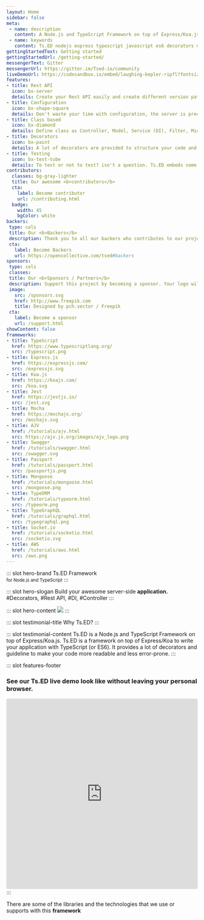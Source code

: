 ```yaml
---
layout: Home
sidebar: false
meta:
 - name: description
   content: A Node.js and TypeScript Framework on top of Express/Koa.js. Ts.ED is a framework on top of Express/Koa to write your application with TypeScript (or ES6). It provides a lot of decorators and guideline to make your code more readable and less error-prone.
 - name: keywords
   content: Ts.ED nodejs express typescript javascript es6 decorators mvc model ioc service model middleware socket.io swagger typeorm mongoose ajv
gettingStartedText: Getting started
gettingStartedUrl: /getting-started/
messengerText: Gitter
messengerUrl: https://gitter.im/Tsed-io/community
liveDemoUrl: https://codesandbox.io/embed/laughing-kepler-ripfl?fontsize=14&hidenavigation=1&theme=dark
features:
- title: Rest API
  icon: bx-server
  details: Create your Rest API easily and create different version paths of your API.
- title: Configuration
  icon: bx-shape-square
  details: Don't waste your time with configuration, the server is preconfigured to start quickly!
- title: Class based
  icon: bx-diamond
  details: Define class as Controller, Model, Service (DI), Filter, Middleware, Converter etc...
- title: Decorators
  icon: bx-paint
  details: A lot of decorators are provided to structure your code and define route and method.
- title: Testing
  icon: bx-test-tube
  details: To test or not to test? isn't a question. Ts.ED embeds some features to test your code! <a class="underline hover:text-blue-active transition-all" href="/docs/testing.html">See more</a>.
contributors:
  classes: bg-gray-lighter
  title: Our awesome <b>contributors</b>
  cta:
    label: Become contributor
    url: /contributing.html
  badge:
    width: 45
    bgColor: white
backers:
 type: cols
 title: Our <b>Backers</b>
 description: Thank you to all our backers who contributes to our project! 🙏
 cta:
   label: Become Backers
   url: https://opencollective.com/tsed#backers
sponsors:
 type: cols
 classes:
 title: Our <b>Sponsors / Partners</b>
 description: Support this project by becoming a sponsor. Your logo will show up here with a link to your website.
 image:
   src: /sponsors.svg
   href: http://www.freepik.com
   title: Designed by pch.vector / Freepik
 cta:
   label: Become a sponsor
   url: /support.html
showContent: false
frameworks:
- title: TypeScript
  href: https://www.typescriptlang.org/
  src: /typescript.png 
- title: Express.js
  href: https://expressjs.com/
  src: /expressjs.svg
- title: Koa.js
  href: https://koajs.com/
  src: /koa.svg
- title: Jest
  href: https://jestjs.io/
  src: /jest.svg
- title: Mocha
  href: https://mochajs.org/
  src: /mochajs.svg
- title: AJV
  href: /tutorials/ajv.html
  src: https://ajv.js.org/images/ajv_logo.png
- title: Swagger
  href: /tutorials/swagger.html
  src: /swagger.svg 
- title: Passport
  href: /tutorials/passport.html 
  src: /passportjs.png
- title: Mongoose
  href: /tutorials/mongoose.html
  src: /mongoose.png   
- title: TypeORM
  href: /tutorials/typeorm.html
  src: /typeorm.png
- title: TypeGraphQL
  href: /tutorials/graphql.html
  src: /typegraphql.png
- title: Socket.io
  href: /tutorials/socketio.html
  src: /socketio.svg
- title: AWS
  href: /tutorials/aws.html
  src: /aws.png
---
```


::: slot hero-brand
<span class="block sm:inline mb-10 sm:mb-0 sm:text-bold text-7xl sm:text-5xl font-medium"><span class="text-blue">Ts</span>.ED</span> Framework<br/>
<small>for <a class="text-darker-gray">Node.js</a> and <a class="text-darker-gray">TypeScript</a></small>
:::        

::: slot hero-slogan
Build your awesome server-side **application.** <WordsSlider>#Decorators, #Rest API, #DI, #Controller</WordsSlider>
:::

::: slot hero-content
<img src="/hero-bg.svg" class="animate-hero" />
:::

::: slot testimonial-title
Why <span class="text-blue">Ts</span>.ED?
:::

::: slot testimonial-content
Ts.ED is a Node.js and TypeScript Framework on top of Express/Koa.js. Ts.ED is a framework on top of Express/Koa to write your application with TypeScript (or ES6). 
It provides a lot of decorators and guideline to make your code more readable and less error-prone.
:::

::: slot features-footer
<div class="hidden sm:block pt-10 pb-5 mt-10">
<h3 class="text-center font-normal text-xl m-auto max-w-lg pb-5">See our <span class="text-blue">Ts</span>.ED live demo look like without leaving
   your personal browser.</h3>

<div class="bg-code-active p-5 mt-5 rounded-small">
<iframe src="https://codesandbox.io/embed/tsed-mongoose-example-omkbm?fontsize=14&hidenavigation=1&theme=dark"
     style="width:100%; height:500px; border:0; border-radius: 4px; overflow:hidden;"
     title="tsed-mongoose-example"
     allow="accelerometer; ambient-light-sensor; camera; encrypted-media; geolocation; gyroscope; hid; microphone; midi; payment; usb; vr; xr-spatial-tracking"
     sandbox="allow-forms allow-modals allow-popups allow-presentation allow-same-origin allow-scripts"></iframe>
</div>
</div>
:::

<div class="w-full max-w-site mx-auto px-5 py-5 md:py-10">

<p class="text-center font-normal text-xl m-auto max-w-lg">There are some of the libraries and the technologies that we use or supports with this <strong>framework</strong></p>

<div class="mt-5 pt-5">
<Frameworks />
</div>

</div>